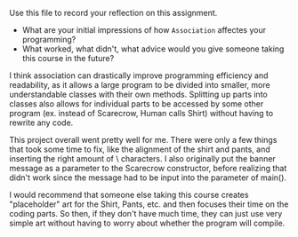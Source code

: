 Use this file to record your reflection on this assignment.

- What are your initial impressions of how `Association` affectes your programming?
- What worked, what didn't, what advice would you give someone taking this course in the future?

I think association can drastically improve programming efficiency and readability, as it allows a large program to be divided into smaller, more understandable classes with their own methods. Splitting up parts into classes also allows for individual parts to be accessed by some other program (ex. instead of Scarecrow, Human calls Shirt) without having to rewrite any code.

This project overall went pretty well for me. There were only a few things that took some time to fix, like the alignment of the shirt and pants, and inserting the right amount of \ characters. I also originally put the banner message as a parameter to the Scarecrow constructor, before realizing that didn't work since the message had to be input into the parameter of main(). 

I would recommend that someone else taking this course creates "placeholder" art for the Shirt, Pants, etc. and then focuses their time on the coding parts. So then, if they don't have much time, they can just use very simple art without having to worry about whether the program will compile.